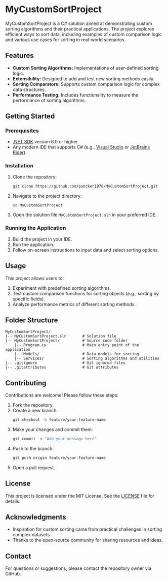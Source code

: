 # MyCustomSortProject

MyCustomSortProject is a C# solution aimed at demonstrating custom sorting algorithms and their practical applications. The project explores efficient ways to sort data, including examples of custom comparison logic and various use cases for sorting in real-world scenarios.

## Features

- **Custom Sorting Algorithms:** Implementations of user-defined sorting logic.
- **Extensibility:** Designed to add and test new sorting methods easily.
- **Sorting Comparators:** Supports custom comparison logic for complex data structures.
- **Performance Testing:** Includes functionality to measure the performance of sorting algorithms.

## Getting Started

### Prerequisites

- [.NET SDK](https://dotnet.microsoft.com/download) version 6.0 or higher.
- Any modern IDE that supports C# (e.g., [Visual Studio](https://visualstudio.microsoft.com/) or [JetBrains Rider](https://www.jetbrains.com/rider/)).

### Installation

1. Clone the repository:
   ```bash
   git clone https://github.com/puncker1978/MyCustomSortProject.git
   ```
2. Navigate to the project directory:
   ```bash
   cd MyCustomSortProject
   ```
3. Open the solution file `MyCustomSortProject.sln` in your preferred IDE.

### Running the Application

1. Build the project in your IDE.
2. Run the application.
3. Follow on-screen instructions to input data and select sorting options.

## Usage

This project allows users to:

1. Experiment with predefined sorting algorithms.
2. Test custom comparison functions for sorting objects (e.g., sorting by specific fields).
3. Analyze performance metrics of different sorting methods.

## Folder Structure

```
MyCustomSortProject/
|-- MyCustomSortProject.sln       # Solution file
|-- MyCustomSortProject/          # Source code folder
    |-- Program.cs                # Main entry point of the application
    |-- Models/                   # Data models for sorting
    |-- Services/                 # Sorting algorithms and utilities
|-- .gitignore                    # Git ignored files
|-- .gitattributes                # Git attributes
```

## Contributing

Contributions are welcome! Please follow these steps:

1. Fork the repository.
2. Create a new branch:
   ```bash
   git checkout -b feature/your-feature-name
   ```
3. Make your changes and commit them:
   ```bash
   git commit -m "Add your message here"
   ```
4. Push to the branch:
   ```bash
   git push origin feature/your-feature-name
   ```
5. Open a pull request.

## License

This project is licensed under the MIT License. See the [LICENSE](LICENSE) file for details.

## Acknowledgments

- Inspiration for custom sorting came from practical challenges in sorting complex datasets.
- Thanks to the open-source community for sharing resources and ideas.

## Contact

For questions or suggestions, please contact the repository owner via GitHub.

